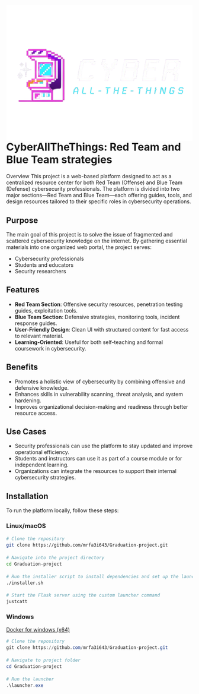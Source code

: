 <p align="center" style="margin-bottom: 0;">
  <img src="logo.png" alt="Logo" style="display: block; margin: 0 auto;" />
</p>
<h1 style="margin-top: 0;">CyberAllTheThings: Red Team and Blue Team strategies</h1>

Overview
This project is a web-based platform designed to act as a centralized resource center for both Red Team (Offense) and Blue Team (Defense) cybersecurity professionals. The platform is divided into two major sections—Red Team and Blue Team—each offering guides, tools, and design resources tailored to their specific roles in cybersecurity operations.

## Purpose
The main goal of this project is to solve the issue of fragmented and scattered cybersecurity knowledge on the internet. By gathering essential materials into one organized web portal, the project serves:
- Cybersecurity professionals
- Students and educators
- Security researchers

## Features
- **Red Team Section**: Offensive security resources, penetration testing guides, exploitation tools.
- **Blue Team Section**: Defensive strategies, monitoring tools, incident response guides.
- **User-Friendly Design**: Clean UI with structured content for fast access to relevant material.
- **Learning-Oriented**: Useful for both self-teaching and formal coursework in cybersecurity.

## Benefits
- Promotes a holistic view of cybersecurity by combining offensive and defensive knowledge.
- Enhances skills in vulnerability scanning, threat analysis, and system hardening.
- Improves organizational decision-making and readiness through better resource access.

## Use Cases
- Security professionals can use the platform to stay updated and improve operational efficiency.
- Students and instructors can use it as part of a course module or for independent learning.
- Organizations can integrate the resources to support their internal cybersecurity strategies.

## Installation

To run the platform locally, follow these steps:

### Linux/macOS

```bash
# Clone the repository
git clone https://github.com/mrfa3i643/Graduation-project.git

# Navigate into the project directory
cd Graduation-project

# Run the installer script to install dependencies and set up the launcher
./installer.sh

# Start the Flask server using the custom launcher command
justcatt
```

### Windows

[Docker for windows (x64)](https://desktop.docker.com/win/main/amd64/Docker%20Desktop%20Installer.exe?utm_source=docker&utm_medium=webreferral&utm_campaign=docs-driven-download-win-amd64&_gl=1*heoiir*_ga*MjAyNDM5OTk4Mi4xNzQ4ODc0MDE4*_ga_XJWPQMJYHQ*czE3NDg4NzQwMTckbzEkZzEkdDE3NDg4NzQwMjIkajU1JGwwJGgw)

```powershell
# Clone the repository
git clone https://github.com/mrfa3i643/Graduation-project.git

# Navigate to project folder
cd Graduation-project

# Run the launcher
.\launcher.exe
```

